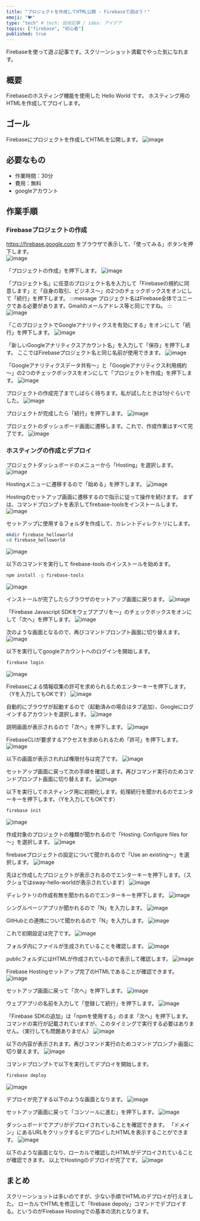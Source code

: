 ```yaml
---
title: "プロジェクトを作成してHTML公開 - Firebaseで遊ぼう！"
emoji: "🐦"
type: "tech" # tech: 技術記事 / idea: アイデア
topics: ["firebase", "初心者"]
published: true
---
```

Firebaseを使って遊ぶ記事です。スクリーンショット満載でやった気になれます。

## 概要
Firebaseのホスティング機能を使用した Hello World です。
ホスティング用のHTMLを作成してプロイします。

## ゴール
Firebaseにプロジェクトを作成してHTMLを公開します。
![image](/images/firebase_helloworld_hosting/firebase_helloworld_hosting_goal.png)

## 必要なもの
- 作業時間：30分
- 費用：無料
- googleアカウント

## 作業手順

### Firebaseプロジェクトの作成

https://firebase.google.com をブラウザで表示して、「使ってみる」ボタンを押下します。   
![image](/images/firebase_helloworld_hosting/firebase_helloworld_hosting_tutorial_101.png)

「プロジェクトの作成」を押下します。
![image](/images/firebase_helloworld_hosting/firebase_helloworld_hosting_tutorial_102.png)

「プロジェクト名」に任意のプロジェクト名を入力して「Firebaseの規約に同意します」と「自身の取引、ビジネス～」の2つのチェックボックスをオンにして「続行」を押下します。
:::message
プロジェクト名はFirebase全体でユニークである必要があります。Gmailのメールアドレス等と同じですね。
:::
![image](/images/firebase_helloworld_hosting/firebase_helloworld_hosting_tutorial_103.png)

「このプロジェクトでGoogleアナリティクスを有効にする」をオンにして「続行」を押下します。
![image](/images/firebase_helloworld_hosting/firebase_helloworld_hosting_tutorial_104.png)

「新しいGoogleアナリティクスアカウント名」を入力して「保存」を押下します。
ここではFirebaseプロジェクト名と同じ名前が使用できます。
![image](/images/firebase_helloworld_hosting/firebase_helloworld_hosting_tutorial_105.png)

「Googleアナリティクスデータ共有～」と「Googleアナリティクス利用規約～」の2つのチェックボックスをオンにして「プロジェクトを作成」を押下します。
![image](/images/firebase_helloworld_hosting/firebase_helloworld_hosting_tutorial_106.png)

プロジェクトの作成完了までしばらく待ちます。私が試したときは1分ぐらいでした。
![image](/images/firebase_helloworld_hosting/firebase_helloworld_hosting_tutorial_107.png)

プロジェクトが完成したら「続行」を押下します。
![image](/images/firebase_helloworld_hosting/firebase_helloworld_hosting_tutorial_108.png)

プロジェクトのダッシュボード画面に遷移します。これで、作成作業はすべて完了です。
![image](/images/firebase_helloworld_hosting/firebase_helloworld_hosting_tutorial_109.png)

### ホスティングの作成とデプロイ

プロジェクトダッシュボードのメニューから「Hosting」を選択します。
![image](/images/firebase_helloworld_hosting/firebase_helloworld_hosting_tutorial_200.png)

Hostingメニューに遷移するので「始める」を押下します。
![image](/images/firebase_helloworld_hosting/firebase_helloworld_hosting_tutorial_201.png)

Hostingのセットアップ画面に遷移するので指示に従って操作を続けます。
まずは、コマンドプロンプトを表示してfirebase-toolsをインストールします。
![image](/images/firebase_helloworld_hosting/firebase_helloworld_hosting_tutorial_210.png)

セットアップに使用するフォルダを作成して、カレントディレクトリにします。
```bash
mkdir firebase_helloworld
cd firebase_helloworld
```
![image](/images/firebase_helloworld_hosting/firebase_helloworld_hosting_tutorial_211.png)

以下のコマンドを実行して firebase-tools のインストールを始めます。
```bash
npm install -g firebase-tools
```
![image](/images/firebase_helloworld_hosting/firebase_helloworld_hosting_tutorial_212.png)

インストールが完了したらブラウザのセットアップ画面に戻ります。
![image](/images/firebase_helloworld_hosting/firebase_helloworld_hosting_tutorial_213.png)

「Firebase Javascript SDKをウェブアプリを～」のチェックボックスをオンにして「次へ」を押下します。
![image](/images/firebase_helloworld_hosting/firebase_helloworld_hosting_tutorial_214.png)

次のような画面となるので、再びコマンドプロンプト画面に切り替えます。
![image](/images/firebase_helloworld_hosting/firebase_helloworld_hosting_tutorial_220.png)

以下を実行してgoogleアカウントへのログインを開始します。
```bash
firebase login
```
![image](/images/firebase_helloworld_hosting/firebase_helloworld_hosting_tutorial_221.png)

Firebaseによる情報収集の許可を求められるためエンターキーを押下します。（Yを入力してもOKです）
![image](/images/firebase_helloworld_hosting/firebase_helloworld_hosting_tutorial_226.png)

自動的にブラウザが起動するので（起動済みの場合はタブ追加）、Googleにログインするアカウントを選択します。
![image](/images/firebase_helloworld_hosting/firebase_helloworld_hosting_tutorial_222.png)

説明画面が表示されるので「次へ」を押下します。
![image](/images/firebase_helloworld_hosting/firebase_helloworld_hosting_tutorial_223.png)

FirebaseCLIが要求するアクセスを求められるため「許可」を押下します。
![image](/images/firebase_helloworld_hosting/firebase_helloworld_hosting_tutorial_224.png)

以下の画面が表示されれば権限付与は完了です。
![image](/images/firebase_helloworld_hosting/firebase_helloworld_hosting_tutorial_225.png)

セットアップ画面に戻って次の手順を確認します。再びコマンド実行のためコマンドプロンプト画面に切り替えます。
![image](/images/firebase_helloworld_hosting/firebase_helloworld_hosting_tutorial_230.png)

以下を実行してホスティング用に初期化します。処理続行を聞かれるのでエンターキーを押下します。（Yを入力してもOKです）
```bash
firebase init
```
![image](/images/firebase_helloworld_hosting/firebase_helloworld_hosting_tutorial_231.png)

作成対象のプロジェクトの種類が聞かれるので「Hosting: Configure files for～」を選択します。
![image](/images/firebase_helloworld_hosting/firebase_helloworld_hosting_tutorial_232.png)

firebaseプロジェクトの設定について聞かれるので「Use an existing～」を選択します。
![image](/images/firebase_helloworld_hosting/firebase_helloworld_hosting_tutorial_233.png)

先ほど作成したプロジェクトが表示されるのでエンターキーを押下します。（スクショではsway-hello-worldが表示されています）
![image](/images/firebase_helloworld_hosting/firebase_helloworld_hosting_tutorial_234.png)

ディレクトリの作成有無を聞かれるのでエンターキーを押下します。
![image](/images/firebase_helloworld_hosting/firebase_helloworld_hosting_tutorial_235.png)

シングルページアプリか聞かれるので「N」を入力します。
![image](/images/firebase_helloworld_hosting/firebase_helloworld_hosting_tutorial_236.png)

GitHubとの連携について聞かれるので「N」を入力します。
![image](/images/firebase_helloworld_hosting/firebase_helloworld_hosting_tutorial_237.png)

これで初期設定は完了です。
![image](/images/firebase_helloworld_hosting/firebase_helloworld_hosting_tutorial_238.png)

フォルダ内にファイルが生成されていることを確認します。
![image](/images/firebase_helloworld_hosting/firebase_helloworld_hosting_tutorial_239.png)

publicフォルダにはHTMLが作成されているので表示して確認します。
![image](/images/firebase_helloworld_hosting/firebase_helloworld_hosting_tutorial_240.png)

Firebase Hostingセットアップ完了のHTMLであることが確認できます。
![image](/images/firebase_helloworld_hosting/firebase_helloworld_hosting_tutorial_241.png)

セットアップ画面に戻って「次へ」を押下します。
![image](/images/firebase_helloworld_hosting/firebase_helloworld_hosting_tutorial_230.png)

ウェブアプリの名前を入力して「登録して続行」を押下します。
![image](/images/firebase_helloworld_hosting/firebase_helloworld_hosting_tutorial_251.png)

「Firebase SDKの追加」は「npmを使用する」のまま「次へ」を押下します。
コマンドの実行が記載されていますが、このタイミングで実行する必要はありません。（実行しても問題ありません）
![image](/images/firebase_helloworld_hosting/firebase_helloworld_hosting_tutorial_260.png)

以下の内容が表示されます。再びコマンド実行のためコマンドプロンプト画面に切り替えます。
![image](/images/firebase_helloworld_hosting/firebase_helloworld_hosting_tutorial_270.png)

コマンドプロンプトで以下を実行してデプロイを開始します。
```bash
firebase deploy
```
![image](/images/firebase_helloworld_hosting/firebase_helloworld_hosting_tutorial_271.png)

デプロイが完了する以下のような画面となります。
![image](/images/firebase_helloworld_hosting/firebase_helloworld_hosting_tutorial_272.png)

セットアップ画面に戻って「コンソールに進む」を押下します。
![image](/images/firebase_helloworld_hosting/firebase_helloworld_hosting_tutorial_270.png)

ダッシュボードでアプリがデプロイされていることを確認できます。
「ドメイン」にあるURLをクリックするとデプロイしたHTMLを表示することができます。
![image](/images/firebase_helloworld_hosting/firebase_helloworld_hosting_tutorial_273.png)

以下のような画面となり、ローカルで確認したHTMLがデプロイされていることが確認できます。
以上でHostingのデプロイが完了です。
![image](/images/firebase_helloworld_hosting/firebase_helloworld_hosting_tutorial_274.png)

## まとめ
スクリーンショットは多いのですが、少ない手順でHTMLのデプロイが行えました。
ローカルでHTMLを修正して「firebase depoly」コマンドでデプロイする。というのがFirebase Hostingでの基本の流れとなります。
